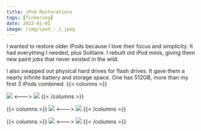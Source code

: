 ```yaml
---
title: iPod Restorations
tags: [Tinkering]
date: 2022-01-01
image: /img/ipod_-_1.jpeg
---
```




I wanted to restore older iPods because I love their focus and simplicity. It had everything I needed, plus Solitaire. I rebuilt old iPod minis, giving them new paint jobs that never existed in the wild. 

I also swapped out physical hard drives for flash drives. It gave them a nearly infinite battery and storage space. One has 512GB, more than my first 3 iPods combined.
{{< columns >}}

![](/img/84D9D6F1-03E2-472C-B441-1506718FBB0B_1_105_c.jpeg)
<--->
![](/img/personal_-_10.jpeg)
{{< /columns >}}

{{< columns >}}
![](/img/C4318A86-DB84-4D24-8FF9-553B0BFE2011_1_105_c.jpeg)
<--->
![](/img/personal_-_13.jpeg)
{{< /columns >}}

{{< columns >}}
![](/img/personal_-_14.jpeg)
<--->
![](/img/personal_-_3.jpeg)
{{< /columns >}}
